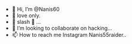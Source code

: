 - 👋 Hi, I’m @Nanis60
- 👀 love only.
- 🌱 slash 🤨 ...
- 💞️ I’m looking to collaborate on hacking...
- 📫 How to reach me Instagram Nanis55raider..

<!---
Nanis60/Nanis60 is a ✨ special ✨ repository because its `README.md` (this file) appears on your GitHub profile.
You can click the Preview link to take a look at your changes.
--->
